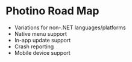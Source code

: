 # Photino Road Map
  
* Variations for non-.NET languages/platforms
* Native menu support
* In-app update support 
* Crash reporting
* Mobile device support  
